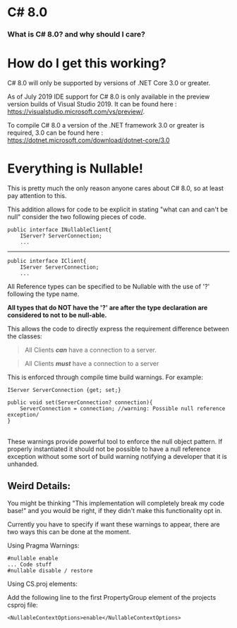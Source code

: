 
# C#  8.0 

### What is C# 8.0? and why should I care?


# How do I get this working? 

C# 8.0 will only be supported by versions of .NET Core 3.0 or greater. 

As of July 2019 IDE support for C# 8.0 is only available in the preview version builds of Visual Studio 2019. It can be found here : https://visualstudio.microsoft.com/vs/preview/. 

To compile C# 8.0 a version of the .NET framework 3.0 or greater is required, 3.0 can be found here : https://dotnet.microsoft.com/download/dotnet-core/3.0

# Everything is Nullable! 

This is pretty much the only reason anyone cares about C# 8.0,  so at least pay attention to this. 

This addition allows for code to be explicit in stating "what can and can't be null" consider the two following pieces of code.

	public interface INullableClient{
		IServer? ServerConnection;
		...
		
---
    
    public interface IClient{
		IServer ServerConnection;
		...

All Reference types can be specified to be Nullable with the use of '?' following the type name.

**All types that do NOT have the '?' are after the type declaration are considered to not to be null-able.**

This allows the code to directly express the requirement difference between the classes: 

> All Clients ***can*** have a connection to a server.

> All Clients ***must*** have a connection to a server

This is enforced through compile time build warnings. For example: 
	
	IServer ServerConnection {get; set;}	

	public void set(ServerConnection? connection){
		ServerConnection = connection; //warning: Possible null reference exception/ 
	}
    

<br>
 These warnings provide powerful tool to enforce the null object pattern. If properly instantiated it should not be possible to have a null reference exception without some sort of build warning notifying a developer that it is unhanded. 

## Weird Details:

You might be thinking "This implementation will completely break my code base!" and you would be right, if they didn't make this functionality opt in.

Currently you have to specify if want these warnings to appear, there are two ways this can be done at the moment. 

Using Pragma Warnings: 

    #nullable enable
	... Code stuff
	#nullable disable / restore

Using CS.proj elements:

Add the following line to the first PropertyGroup element of the  projects csproj file: 

	<NullableContextOptions>enable</NullableContextOptions>






